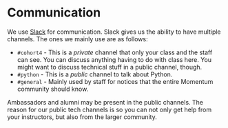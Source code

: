 # Communication

We use [Slack](http://momentumstudentshq.slack.com/) for communication. Slack gives us the ability to have multiple channels. The ones we mainly use are as follows:

- `#cohort4` - This is a _private_ channel that only your class and the staff can see. You can discuss anything having to do with class here. You might want to discuss technical stuff in a public channel, though.
- `#python` - This is a _public_ channel to talk about Python.
- `#general` - Mainly used by staff for notices that the entire Momentum community should know.

Ambassadors and alumni may be present in the public channels. The reason for our public tech channels is so you can not only get help from your instructors, but also from the larger community.
